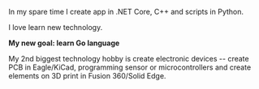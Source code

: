 In my spare time I create app in .NET Core, C++ and scripts in Python.

I love learn new technology.

**My new goal: learn Go language**

My 2nd biggest technology hobby is create electronic devices -- create PCB in Eagle/KiCad, programming sensor or microcontrollers and create elements on 3D print in Fusion 360/Solid Edge.
